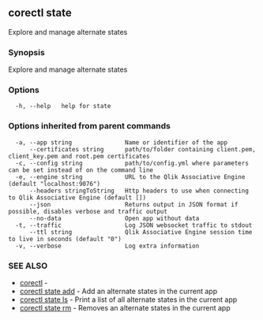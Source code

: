 ## corectl state

Explore and manage alternate states

### Synopsis

Explore and manage alternate states

### Options

```
  -h, --help   help for state
```

### Options inherited from parent commands

```
  -a, --app string               Name or identifier of the app
      --certificates string      path/to/folder containing client.pem, client_key.pem and root.pem certificates
  -c, --config string            path/to/config.yml where parameters can be set instead of on the command line
  -e, --engine string            URL to the Qlik Associative Engine (default "localhost:9076")
      --headers stringToString   Http headers to use when connecting to Qlik Associative Engine (default [])
      --json                     Returns output in JSON format if possible, disables verbose and traffic output
      --no-data                  Open app without data
  -t, --traffic                  Log JSON websocket traffic to stdout
      --ttl string               Qlik Associative Engine session time to live in seconds (default "0")
  -v, --verbose                  Log extra information
```

### SEE ALSO

* [corectl](corectl.md)	 - 
* [corectl state add](corectl_state_add.md)	 - Add an alternate states in the current app
* [corectl state ls](corectl_state_ls.md)	 - Print a list of all alternate states in the current app
* [corectl state rm](corectl_state_rm.md)	 - Removes an alternate states in the current app

